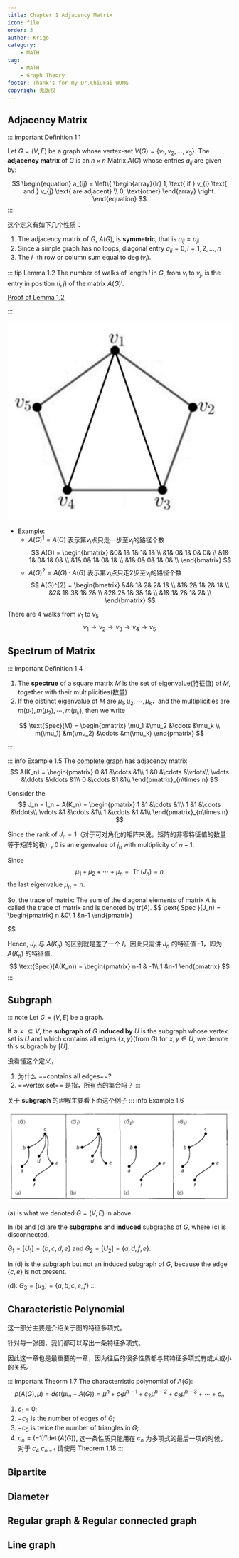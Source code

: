 ```yaml
---
title: Chapter 1 Adjacency Matrix 
icon: file
order: 3
author: Krigo
category:
    - MATH
tag: 
    - MATH
    - Graph Theory
footer: Thank's for my Dr.ChiuFai WONG
copyrigh: 无版权
---
```

## Adjacency Matrix
::: important Definition 1.1

Let $G = (V,E)$ be a graph whose vertex-set $V(G) = \{v_1,v_2,...,v_3\}.$ The **adjacency matrix** of $G$ is an $n \times n$ Matrix $A(G)$ whose entries $a_{ij}$ are given by:


$$
\begin{equation}  
a_{ij} = \left\{  
    \begin{array}{lr}
    1, \text{ if } v_{i} \text{ and } v_{j} \text{ are adjacent} \\
    0, \text{other}
    \end{array}  
\right.  
\end{equation} 
$$
:::

这个定义有如下几个性质：
1. The adjacency matrix of $G$, $A(G)$, is **symmetric**, that is $a_{ij} = a_{ji}$
2. Since a simple graph has no loops, diagonal entry $a_{ii} = 0,i = 1,2,...,n$
3. The $i-$th row or column sum equal to $\deg(v_i)$.

::: tip Lemma 1.2 
The number of walks of length $l$ in $G$, from $v_i$ to $v_j$, is the entry in position $(i,j)$ of the matrix $A(G)^{l}$.

[Proof of Lemma 1.2](./Proof_of_Chapter_1/Lemma_1.2_proof.md)

:::

![Example 1.3](../images/example_1_3.png)

- Example:
  - $A(G)^{1} = A(G)$ 表示第$v_i$点只走一步至$v_j$的路径个数
$$
 A(G) = \begin{bmatrix}
    &0& 1& 1& 1& 1& \\
    &1& 0& 1& 0& 0& \\
    &1& 1& 0& 1& 0& \\
    &1& 0& 1& 0& 1& \\
    &1& 0& 0& 1& 0& \\
\end{bmatrix}
$$
  - $A(G)^{2} = A(G) \cdot A(G)$ 表示第$v_i$点只走2步至$v_j$的路径个数
$$
 A(G)^{2} = \begin{bmatrix}
    &4& 1& 2& 2& 1& \\
    &1& 2& 1& 2& 1& \\
    &2& 1& 3& 1& 2& \\
    &2& 2& 1& 3& 1& \\
    &1& 1& 2& 1& 2& \\
\end{bmatrix}
$$

There are 4 walks from $v_1$ to $v_5$
$$
v_1 \to v_2 \to v_3 \to v_4 \to v_5
$$

## Spectrum of Matrix
::: important Definition 1.4 

1. The **spectrue** of a square matrix $M$ is the set of eigenvalue(特征值) of $M$, together with their multiplicities(数量)
2. If the distinct eigenvalue of $M$ are $\mu_1,\mu_2,\cdots,\mu_k$，and the multiplicities are $m(\mu_1),m(\mu_2),\cdots,m(\mu_k)$, then we write

$$
\text{Spec}(M) = 
\begin{pmatrix}
    \mu_1 &\mu_2 &\cdots &\mu_k \\ 
    m(\mu_1) &m(\mu_2) &\cdots &m(\mu_k)
\end{pmatrix}
$$

:::

::: info Example 1.5
The [complete graph](../Basic_concept.md#complete-graph) has adjacency matrix
$$
A(K_n) = 
\begin{pmatrix}
    0 &1 &\cdots &1\\
    1 &0 &\cdots &\vdots\\
    \vdots &\ddots &\ddots &1\\
    0 &\cdots &1 &1\\
\end{pmatrix}_{n\times n}
$$

Consider the 
$$
J_n = I_n + A(K_n) = 
\begin{pmatrix}
    1 &1 &\cdots &1\\
    1 &1 &\cdots &\ddots\\
    \vdots &1 &\cdots &1\\
    1 &\cdots &1 &1\\
\end{pmatrix}_{n\times n}
$$

Since the rank of $J_n = 1$（对于可对角化的矩阵来说，矩阵的非零特征值的数量等于矩阵的秩）, $0$ is an eigenvalue of $j_n$ with multiplicity of $n-1$.

Since 
$$
\mu_1 + \mu_2 + \cdots + \mu_n = \text{ Tr }(J_n) = n
$$
the last eigenvalue $\mu_n = n$.

So, the trace of matrix:
The sum of the diagonal elements of matrix $A$ is called the trace of matrix and is denoted by $\text{tr}(A)$.
$$
\text{ Spec }(J_n) = \begin{pmatrix}
    n &0\\
    1 &n-1
\end{pmatrix}

$$

Hence, $J_n$ 与 $A(K_n)$ 的区别就是差了一个 $I$。因此只需讲 $J_n$ 的特征值 -1，即为 $A(K_n)$ 的特征值.
$$
\text{Spec}(A(K_n)) = \begin{pmatrix}
    n-1 & -1\\
    1 &n-1
\end{pmatrix}
$$
:::

## Subgraph
::: note
Let $G = (V,E)$ be a graph. 

If $\emptyset \neq \subseteq V$, the **subgraph of** $G$ **induced by** $U$ is the subgraph whose vertex set is $U$ and which contains all edges $\{x,y\}$(from $G$) for $x,y\in U$, we denote this subgraph by $[U]$.

没看懂这个定义， 
1. 为什么 ==contains all edges==? 
2. ==vertex set== 是指，所有点的集合吗？
:::

关于 **subgraph** 的理解主要看下面这个例子
::: info Example 1.6

![Example of Subgraph](../images/Example_of_Subgraph.png)

(a) is what we denoted $G = (V,E)$ in above.

In (b) and (c) are the **subgraphs** and **induced** subgraphs of $G$, where (c) is disconnected.

$G_1 = [U_1] = \{b, c, d, e\}$ and $G_2 = [U_2] = \{a, d, f, e\}$.

In (d) is the subgraph but not an induced subgraph of $G$, because the edge $\{c, e\}$ is not present.

(d): $G_3 = [u_3] = \{a, b, c, e, f\}$
:::

## Characteristic Polynomial
这一部分主要是介绍关于图的特征多项式。

针对每一张图，我们都可以写出一条特征多项式。

因此这一章也是最重要的一章，因为往后的很多性质都与其特征多项式有或大或小的关系。

::: important Theorm 1.7
The characterristic polynomial of $A(G)$: 
$$
\begin{equation}
    p(A(G),\mu) = det(\mu I_{n} - A(G)) = \mu^{n} + c_1 \mu^{n-1} + c_2\mu^{n-2} + c_3\mu^{n-3} + \cdots + c_n
\end{equation}
$$
1. $c_1$ = 0;
2. $-c_2$ is the number of edges of $G$;
3. $-c_3$ is twice the number of triangles in $G$;
4. $c_n = (-1)^{n}\det(A(G))$, 这一条性质只能用在 $c_n$ 为多项式的最后一项的时候，对于 $c_4 ~ c_{n-1}$ 请使用 Theorem 1.18
:::
## Bipartite

## Diameter

## Regular graph & Regular connected graph

## Line graph


